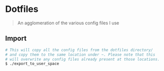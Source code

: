 # Dotfiles
> An agglomeration of the various config files I use

## Import
```bash
# This will copy all the config files from the dotfiles directory/
# and copy them to the same location under ~. Please note that this
# will overwrite any config files already present at those locations.
$ ./export_to_user_space

